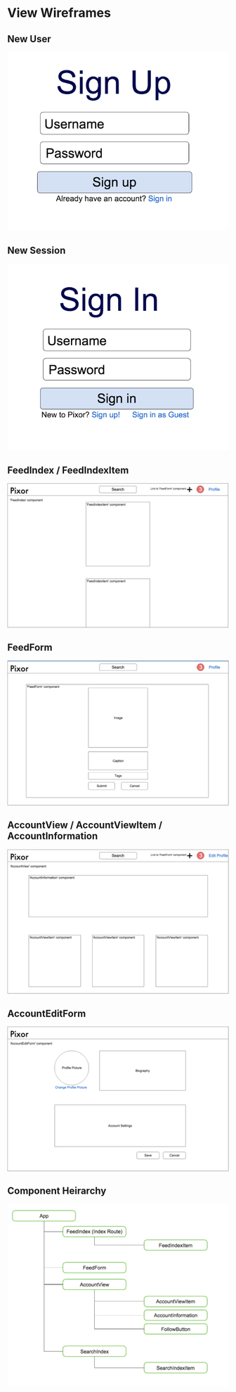 # View Wireframes

## New User
![new-user]

## New Session
![new-session]

## FeedIndex / FeedIndexItem
![feed]

## FeedForm
![feed-form]

## AccountView / AccountViewItem / AccountInformation
![account-view]

## AccountEditForm
![account-edit-form]

## Component Heirarchy
![component-heirarchy]

[new-user]: ./wireframes/SignUp.png
[new-session]: ./wireframes/SignIn.png
[feed]: ./wireframes/Feed.png
[feed-form]: ./wireframes/FeedForm.png
[account-view]: ./wireframes/Profile.png
[component-heirarchy]: ./wireframes/ComponentHierarchy.png
[account-edit-form]: ./wireframes/AccountEditForm.png
